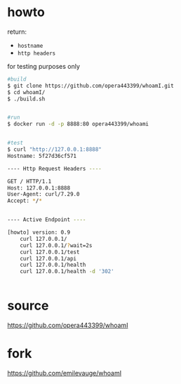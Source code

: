 # howto

return:
- `hostname` 
- `http headers`

for testing purposes only

```bash
#build
$ git clone https://github.com/opera443399/whoamI.git
$ cd whoamI/
$ ./build.sh


#run
$ docker run -d -p 8888:80 opera443399/whoami


#test
$ curl "http://127.0.0.1:8888"
Hostname: 5f27d36cf571

---- Http Request Headers ----

GET / HTTP/1.1
Host: 127.0.0.1:8888
User-Agent: curl/7.29.0
Accept: */*


---- Active Endpoint ----

[howto] version: 0.9 
    curl 127.0.0.1/ 
    curl 127.0.0.1/?wait=2s 
    curl 127.0.0.1/test 
    curl 127.0.0.1/api 
    curl 127.0.0.1/health 
    curl 127.0.0.1/health -d '302'



```



# source

https://github.com/opera443399/whoamI


# fork

https://github.com/emilevauge/whoamI
